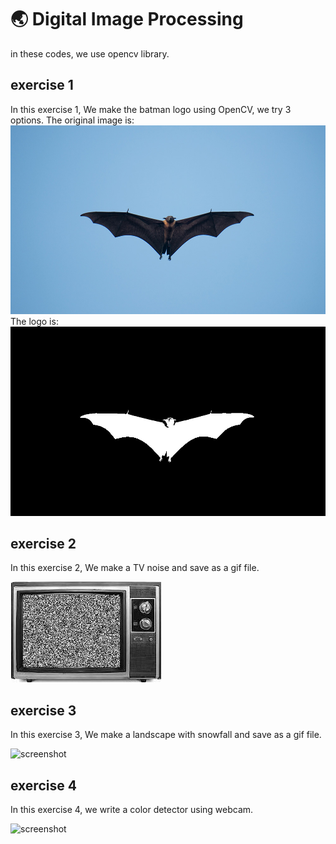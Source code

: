 # 🌏 Digital Image Processing

in these codes, we use opencv library.

## exercise 1
In this exercise 1, We make the batman logo using OpenCV, we try 3 options.
The original image is:
![screenshot](Bat.jpg)
The logo is:
![screenshot](logo.jpg)

## exercise 2
In this exercise 2, We make a TV noise and save as a gif file.

![screenshot](MyGif.gif)

## exercise 3
In this exercise 3, We make a landscape with snowfall and save as a gif file.

![screenshot](pic3.jpg)

## exercise 4
In this exercise 4, we write a color detector using webcam.

![screenshot](my_char.jpg)
